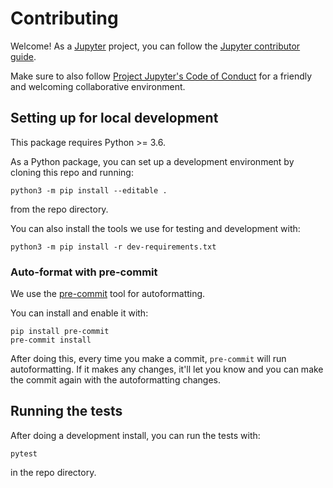 # Contributing

Welcome! As a [Jupyter](https://jupyter.org) project, you can follow the [Jupyter contributor guide](https://jupyter.readthedocs.io/en/latest/contributor/content-contributor.html).

Make sure to also follow [Project Jupyter's Code of Conduct](https://github.com/jupyter/governance/blob/HEAD/conduct/code_of_conduct.md) for a friendly and welcoming collaborative environment.

## Setting up for local development

This package requires Python >= 3.6.

As a Python package, you can set up a development environment by cloning this repo and running:

    python3 -m pip install --editable .

from the repo directory.

You can also install the tools we use for testing and development with:

    python3 -m pip install -r dev-requirements.txt

### Auto-format with pre-commit

We use the [pre-commit](https://pre-commit.com) tool for autoformatting.

You can install and enable it with:

    pip install pre-commit
    pre-commit install

After doing this, every time you make a commit,
`pre-commit` will run autoformatting.
If it makes any changes, it'll let you know and you can make the commit again with the autoformatting changes.

## Running the tests

After doing a development install, you can run the tests with:

    pytest

in the repo directory.
